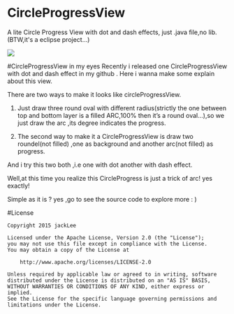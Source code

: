 # CircleProgressView
A lite Circle Progress View with dot and dash effects, just .java file,no lib.
(BTW,it's a eclipse project...)


![](https://github.com/jackL-e-e/CircleProgressView/blob/master/CircleProgressView/screenShot.gif)

#CircleProgressView in my eyes
Recently i released one CircleProgressView with dot and dash effect in my github . Here i wanna make some explain about this view.

There are two ways to make it looks like circleProgressView.

1. Just draw three round oval with different radius(strictly the one between top and bottom layer is a filled ARC,100% then it’s a round oval…),so we just draw the arc ,its degree indicates the progress.

2. The second way to make it a CircleProgressView is draw two roundel(not filled) ,one as background and another arc(not filled) as progress.

And i try this two both ,i.e one with dot another with dash effect.

Well,at this time you realize this CircleProgress is just a trick of arc! yes exactly!

Simple as it is ? yes ,go to see the source code to explore more : )

#License
```
Copyright 2015 jackLee

Licensed under the Apache License, Version 2.0 (the "License");
you may not use this file except in compliance with the License.
You may obtain a copy of the License at

    http://www.apache.org/licenses/LICENSE-2.0

Unless required by applicable law or agreed to in writing, software
distributed under the License is distributed on an "AS IS" BASIS,
WITHOUT WARRANTIES OR CONDITIONS OF ANY KIND, either express or implied.
See the License for the specific language governing permissions and
limitations under the License.
```

